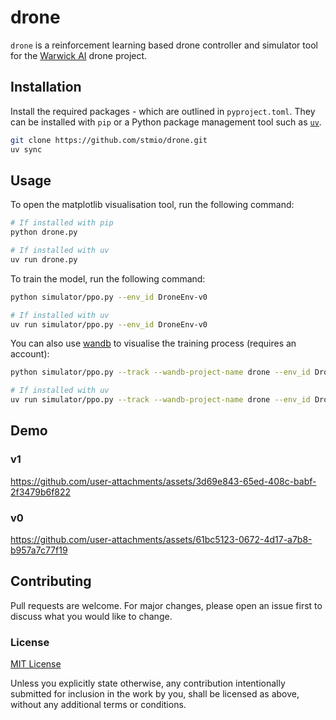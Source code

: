 # drone

`drone` is a reinforcement learning based drone controller and simulator tool for the [Warwick AI](https://warwick.ai) drone project.

## Installation

Install the required packages - which are outlined in `pyproject.toml`. 
They can be installed with `pip` or a Python package management tool such as [`uv`](https://docs.astral.sh/uv/). 

```bash
git clone https://github.com/stmio/drone.git
uv sync
```

## Usage

To open the matplotlib visualisation tool, run the following command:

```bash
# If installed with pip
python drone.py

# If installed with uv
uv run drone.py
```

To train the model, run the following command:

```bash
python simulator/ppo.py --env_id DroneEnv-v0

# If installed with uv
uv run simulator/ppo.py --env_id DroneEnv-v0
```

You can also use [wandb](https://wandb.ai) to visualise the training process (requires an account):

```bash
python simulator/ppo.py --track --wandb-project-name drone --env_id DroneEnv-v0

# If installed with uv
uv run simulator/ppo.py --track --wandb-project-name drone --env_id DroneEnv-v0
```

## Demo

### v1
https://github.com/user-attachments/assets/3d69e843-65ed-408c-babf-2f3479b6f822

### v0
https://github.com/user-attachments/assets/61bc5123-0672-4d17-a7b8-b957a7c77f19

## Contributing

Pull requests are welcome. For major changes, please open an issue first
to discuss what you would like to change.

### License

[MIT License](./LICENSE)

Unless you explicitly state otherwise, any contribution intentionally submitted
for inclusion in the work by you, shall be licensed as above, without any additional
terms or conditions.


